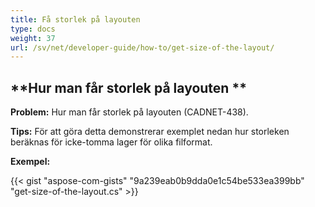 ```yaml
---
title: Få storlek på layouten
type: docs
weight: 37
url: /sv/net/developer-guide/how-to/get-size-of-the-layout/
---
```


## **Hur man får storlek på layouten **

**Problem:** Hur man får storlek på layouten (CADNET-438).

**Tips:** För att göra detta demonstrerar exemplet nedan hur storleken beräknas för icke-tomma lager för olika filformat.

**Exempel:**

{{< gist "aspose-com-gists" "9a239eab0b9dda0e1c54be533ea399bb" "get-size-of-the-layout.cs" >}}
